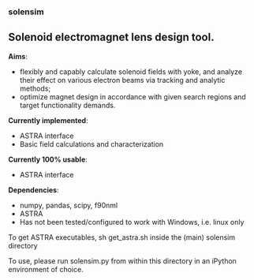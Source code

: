 ### solensim
Solenoid electromagnet lens design tool.
-------------------------------------------------------------------
**Aims**:
 - flexibly and capably calculate solenoid fields with yoke, and analyze their effect on various electron
   beams via tracking and analytic methods;
 - optimize magnet design in accordance with given search regions and target functionality demands.

**Currently implemented**:
 - ASTRA interface
 - Basic field calculations and characterization

**Currently 100% usable**:
 - ASTRA interface

**Dependencies**:
 - numpy, pandas, scipy, f90nml
 - ASTRA
 - Has not been tested/configured to work with Windows, i.e. linux only

To get ASTRA executables, sh get_astra.sh inside the (main) solensim directory

To use, please run solensim.py from within this directory in an iPython environment of choice.
